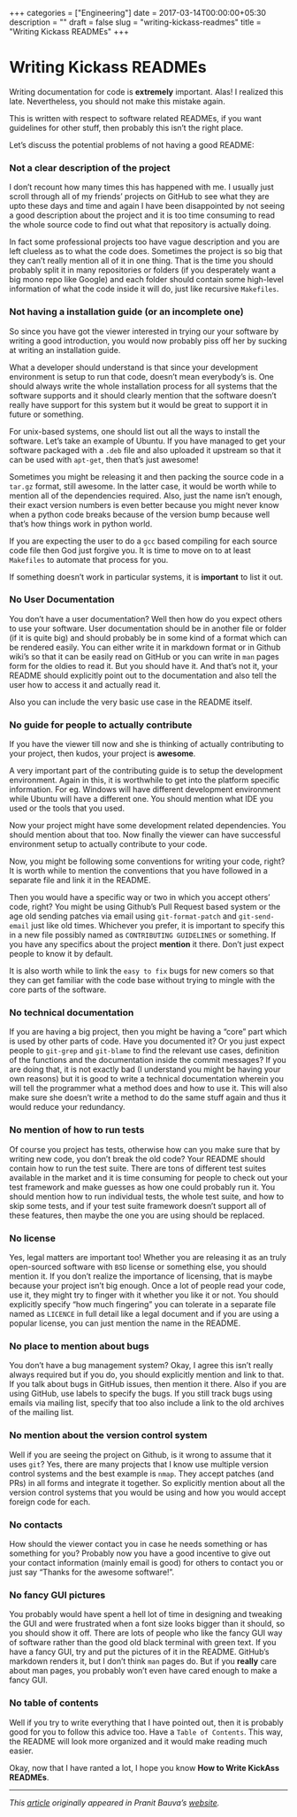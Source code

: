 +++
categories = ["Engineering"]
date = 2017-03-14T00:00:00+05:30
description = ""
draft = false
slug = "writing-kickass-readmes"
title = "Writing Kickass READMEs"
+++

# Writing Kickass READMEs

Writing documentation for code is **extremely** important. Alas! I realized this
late. Nevertheless, you should not make this mistake again.

This is written with respect to software related READMEs, if you want guidelines
for other stuff, then probably this isn’t the right place.

Let’s discuss the potential problems of not having a good README:

### Not a clear description of the project

I don’t recount how many times this has happened with me. I usually just scroll
through all of my friends’ projects on GitHub to see what they are upto these
days and time and again I have been disappointed by not seeing a good
description about the project and it is too time consuming to read the whole
source code to find out what that repository is actually doing.

In fact some professional projects too have vague description and you are left
clueless as to what the code does. Sometimes the project is so big that they
can’t really mention all of it in one thing. That is the time you should
probably split it in many repositories or folders (if you desperately want a big
mono repo like Google) and each folder should contain some high-level
information of what the code inside it will do, just like recursive `Makefiles`.

### Not having a installation guide (or an incomplete one)

So since you have got the viewer interested in trying our your software by
writing a good introduction, you would now probably piss off her by sucking at
writing an installation guide.

What a developer should understand is that since your development environment is
setup to run that code, doesn’t mean everybody’s is. One should always write the
whole installation process for all systems that the software supports and it
should clearly mention that the software doesn’t really have support for this
system but it would be great to support it in future or something.

For unix-based systems, one should list out all the ways to install the
software. Let’s take an example of Ubuntu. If you have managed to get your
software packaged with a `.deb` file and also uploaded it upstream so that it
can be used with `apt-get`, then that’s just awesome!

Sometimes you might be releasing it and then packing the source code in a
`tar.gz` format, still awesome. In the latter case, it would be worth while to
mention all of the dependencies required. Also, just the name isn’t enough,
their exact version numbers is even better because you might never know when a
python code breaks because of the version bump because well that’s how things
work in python world.

If you are expecting the user to do a `gcc` based compiling for each source code
file then God just forgive you. It is time to move on to at least `Makefiles` to
automate that process for you.

If something doesn’t work in particular systems, it is **important** to list it
out.

### No User Documentation

You don’t have a user documentation? Well then how do you expect others to use
your software. User documentation should be in another file or folder (if it is
quite big) and should probably be in some kind of a format which can be rendered
easily. You can either write it in markdown format or in Github wiki’s so that
it can be easily read on GitHub or you can write in `man` pages form for the
oldies to read it. But you should have it. And that’s not it, your README should
explicitly point out to the documentation and also tell the user how to access
it and actually read it.

Also you can include the very basic use case in the README itself.

### No guide for people to actually contribute

If you have the viewer till now and she is thinking of actually contributing to
your project, then kudos, your project is **awesome**.

A very important part of the contributing guide is to setup the development
environment. Again in this, it is worthwhile to get into the platform specific
information. For eg. Windows will have different development environment while
Ubuntu will have a different one. You should mention what IDE you used or the
tools that you used.

Now your project might have some development related dependencies. You should
mention about that too. Now finally the viewer can have successful environment
setup to actually contribute to your code.

Now, you might be following some conventions for writing your code, right? It is
worth while to mention the conventions that you have followed in a separate file
and link it in the README.

Then you would have a specific way or two in which you accept others’ code,
right? You might be using Github’s Pull Request based system or the age old
sending patches via email using `git-format-patch` and `git-send-email` just
like old times. Whichever you prefer, it is important to specify this in a new
file possibly named as `CONTRIBUTING GUIDELINES` or something. If you have any
specifics about the project **mention** it there. Don’t just expect people to
know it by default.

It is also worth while to link the `easy to fix` bugs for new comers so that
they can get familiar with the code base without trying to mingle with the core
parts of the software.

### No technical documentation

If you are having a big project, then you might be having a “core” part which is
used by other parts of code. Have you documented it? Or you just expect people
to `git-grep` and `git-blame` to find the relevant use cases, definition of the
functions and the documentation inside the commit messages? If you are doing
that, it is not exactly bad (I understand you might be having your own reasons)
but it is good to write a technical documentation wherein you will tell the
programmer what a method does and how to use it. This will also make sure she
doesn’t write a method to do the same stuff again and thus it would reduce your
redundancy.

### No mention of how to run tests

Of course you project has tests, otherwise how can you make sure that by writing
new code, you don’t break the old code? Your README should contain how to run
the test suite. There are tons of different test suites available in the market
and it is time consuming for people to check out your test framework and make
guesses as how one could probably run it. You should mention how to run
individual tests, the whole test suite, and how to skip some tests, and if your
test suite framework doesn’t support all of these features, then maybe the one
you are using should be replaced.

### No license

Yes, legal matters are important too! Whether you are releasing it as an truly
open-sourced software with `BSD` license or something else, you should mention
it. If you don’t realize the importance of licensing, that is maybe because your
project isn’t big enough. Once a lot of people read your code, use it, they
might try to finger with it whether you like it or not. You should explicitly
specify “how much fingering” you can tolerate in a separate file named as
`LICENCE` in full detail like a legal document and if you are using a popular
license, you can just mention the name in the README.

### No place to mention about bugs

You don’t have a bug management system? Okay, I agree this isn’t really always
required but if you do, you should explicitly mention and link to that. If you
talk about bugs in GitHub issues, then mention it there. Also if you are using
GitHub, use labels to specify the bugs. If you still track bugs using emails via
mailing list, specify that too also include a link to the old archives of the
mailing list.

### No mention about the version control system

Well if you are seeing the project on Github, is it wrong to assume that it uses
`git`? Yes, there are many projects that I know use multiple version control
systems and the best example is `nmap`. They accept patches (and PRs) in all
forms and integrate it together. So explicitly mention about all the version
control systems that you would be using and how you would accept foreign code
for each.

### No contacts

How should the viewer contact you in case he needs something or has something
for you? Probably now you have a good incentive to give out your contact
information (mainly email is good) for others to contact you or just say “Thanks
for the awesome software!”.

### No fancy GUI pictures

You probably would have spent a hell lot of time in designing and tweaking the
GUI and were frustrated when a font size looks bigger than it should, so you
should show it off. There are lots of people who like the fancy GUI way of
software rather than the good old black terminal with green text. If you have a
fancy GUI, try and put the pictures of it in the README. GitHub’s markdown
renders it, but I don’t think `man` pages do. But if you **really** care about
man pages, you probably won’t even have cared enough to make a fancy GUI.

### No table of contents

Well if you try to write everything that I have pointed out, then it is probably
good for you to follow this advice too. Have a `Table of Contents`. This way,
the README will look more organized and it would make reading much easier.

Okay, now that I have ranted a lot, I hope you know **How to Write KickAss
READMEs**.

*****

*This [article](http://www.bauva.com/blog/Writing-Kickass-READMEs/) originally
appeared in Pranit Bauva’s [website](http://www.bauva.com/).*
